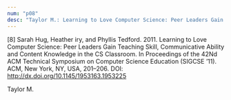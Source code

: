 ```yaml
---
num: "p08"
desc: "Taylor M.: Learning to Love Computer Science: Peer Leaders Gain Teaching Skill, Communicative Ability and Content Knowledge in the CS Classroom"
---
```


[8] Sarah Hug, Heather  iry, and Phyllis Tedford. 2011. Learning to Love Computer Science: Peer Leaders Gain Teaching Skill, Communicative Ability and Content Knowledge in the CS Classroom. In Proceedings of the 42Nd ACM Technical Symposium on Computer Science Education (SIGCSE ’11). ACM, New York, NY, USA, 201–206. DOI: <http://dx.doi.org/10.1145/1953163.1953225>


Taylor M.


